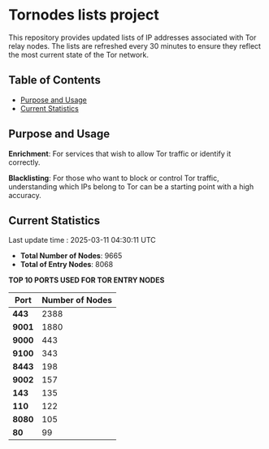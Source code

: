 # Tornodes lists project

This repository provides updated lists of IP addresses associated with Tor relay nodes. The lists are refreshed every 30 minutes to ensure they reflect the most current state of the Tor network.

## Table of Contents

- [Purpose and Usage](#purpose-and-usage)
- [Current Statistics](#current-statistics)


## Purpose and Usage

**Enrichment**: For services that wish to allow Tor traffic or identify it correctly.

**Blacklisting**: For those who want to block or control Tor traffic, understanding which IPs belong to Tor can be a starting point with a high accuracy.

## Current Statistics

Last update time : 2025-03-11 04:30:11 UTC

- **Total Number of Nodes**: 9665
- **Total of Entry Nodes**: 8068

**TOP 10 PORTS USED FOR TOR ENTRY NODES**

| **Port** | **Number of Nodes** |
|------|-----------------|
| **443**   | 2388  |
| **9001**   | 1880  |
| **9000**   | 443  |
| **9100**   | 343  |
| **8443**   | 198  |
| **9002**   | 157  |
| **143**   | 135  |
| **110**   | 122  |
| **8080**   | 105  |
| **80**   | 99  |

